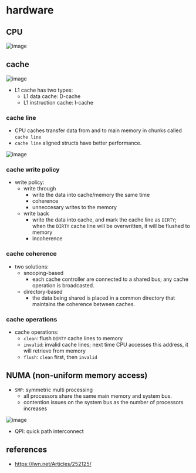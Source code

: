 # hardware

## CPU
![image](https://github.com/user-attachments/assets/68a4ae58-3bd2-4b96-b46f-0bdfee899a13)

## cache
![image](https://github.com/user-attachments/assets/d7d42888-697b-49b5-8fd0-a83076aed9a7)

* L1 cache has two types:
    * L1 data cache: D-cache
    * L1 instruction cache: I-cache

### cache line
* CPU caches transfer data from and to main memory in chunks called `cache line`
* `cache line` aligned structs have better performance.

![image](https://github.com/user-attachments/assets/b4077f27-ba28-48c6-a626-6f10bcbbaccd)

### cache write policy
* write policy:
    * write through
        * write the data into cache/memory the same time
        * coherence
        * unneccesary writes to the memory
    * write back
        * write the data into cache, and mark the cache line as `DIRTY`; when the `DIRTY` cache line will be overwritten, it will be flushed to memory
        * incoherence

### cache coherence
* two solutions:
    * snooping-based
        * each cache controller are connected to a shared bus; any cache operation is broadcasted.
    * directory-based
        * the data being shared is placed in a common directory that maintains the coherence between caches.

### cache operations
* cache operations:
    * `clean`: flush `DIRTY` cache lines to memory
    * `invalid`: invalid cache lines; next time CPU accesses this address, it will retrieve from memory
    * `flush`: `clean` first, then `invalid`

## NUMA (non-uniform memory access)
* `SMP`: symmetric multi processing
    * all processors share the same main memory and system bus.
    * contention issues on the system bus as the number of processors increases

![image](https://github.com/user-attachments/assets/1806dd30-b155-491c-9266-7acabab03558)
* QPI: quick path interconnect

## references
* https://lwn.net/Articles/252125/
